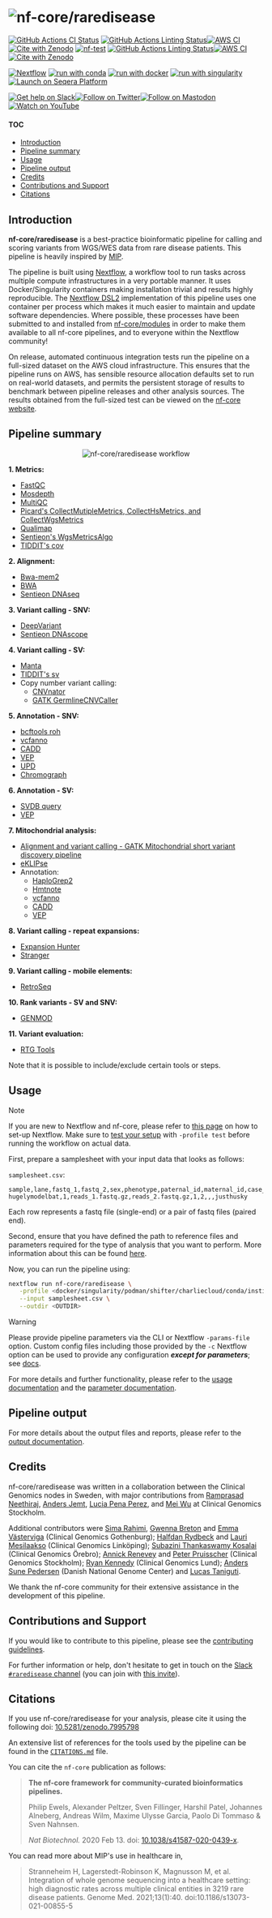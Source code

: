 <h1>
  <picture>
    <source media="(prefers-color-scheme: dark)" srcset="docs/images/nf-core-raredisease_logo_dark.png">
    <img alt="nf-core/raredisease" src="docs/images/nf-core-raredisease_logo_light.png">
  </picture>
</h1>

[![GitHub Actions CI Status](https://github.com/nf-core/raredisease/actions/workflows/ci.yml/badge.svg)](https://github.com/nf-core/raredisease/actions/workflows/ci.yml)
[![GitHub Actions Linting Status](https://github.com/nf-core/raredisease/actions/workflows/linting.yml/badge.svg)](https://github.com/nf-core/raredisease/actions/workflows/linting.yml)[![AWS CI](https://img.shields.io/badge/CI%20tests-full%20size-FF9900?labelColor=000000&logo=Amazon%20AWS)](https://nf-co.re/raredisease/results)[![Cite with Zenodo](http://img.shields.io/badge/DOI-10.5281/zenodo.XXXXXXX-1073c8?labelColor=000000)](https://doi.org/10.5281/zenodo.XXXXXXX)
[![nf-test](https://img.shields.io/badge/unit_tests-nf--test-337ab7.svg)](https://www.nf-test.com)
[![GitHub Actions Linting Status](https://github.com/nf-core/raredisease/actions/workflows/linting.yml/badge.svg)](https://github.com/nf-core/raredisease/actions/workflows/linting.yml)[![AWS CI](https://img.shields.io/badge/CI%20tests-full%20size-FF9900?labelColor=000000&logo=Amazon%20AWS)](https://nf-co.re/raredisease/results)[![Cite with Zenodo](http://img.shields.io/badge/DOI-10.5281/zenodo.XXXXXXX-1073c8?labelColor=000000)](https://doi.org/10.5281/zenodo.7995798)

[![Nextflow](https://img.shields.io/badge/nextflow%20DSL2-%E2%89%A523.04.0-23aa62.svg)](https://www.nextflow.io/)
[![run with conda](http://img.shields.io/badge/run%20with-conda-3EB049?labelColor=000000&logo=anaconda)](https://docs.conda.io/en/latest/)
[![run with docker](https://img.shields.io/badge/run%20with-docker-0db7ed?labelColor=000000&logo=docker)](https://www.docker.com/)
[![run with singularity](https://img.shields.io/badge/run%20with-singularity-1d355c.svg?labelColor=000000)](https://sylabs.io/docs/)
[![Launch on Seqera Platform](https://img.shields.io/badge/Launch%20%F0%9F%9A%80-Seqera%20Platform-%234256e7)](https://tower.nf/launch?pipeline=https://github.com/nf-core/raredisease)

[![Get help on Slack](http://img.shields.io/badge/slack-nf--core%20%23raredisease-4A154B?labelColor=000000&logo=slack)](https://nfcore.slack.com/channels/raredisease)[![Follow on Twitter](http://img.shields.io/badge/twitter-%40nf__core-1DA1F2?labelColor=000000&logo=twitter)](https://twitter.com/nf_core)[![Follow on Mastodon](https://img.shields.io/badge/mastodon-nf__core-6364ff?labelColor=FFFFFF&logo=mastodon)](https://mstdn.science/@nf_core)[![Watch on YouTube](http://img.shields.io/badge/youtube-nf--core-FF0000?labelColor=000000&logo=youtube)](https://www.youtube.com/c/nf-core)

#### TOC

- [Introduction](#introduction)
- [Pipeline summary](#pipeline-summary)
- [Usage](#usage)
- [Pipeline output](#pipeline-output)
- [Credits](#credits)
- [Contributions and Support](#contributions-and-support)
- [Citations](#citations)

## Introduction

**nf-core/raredisease** is a best-practice bioinformatic pipeline for calling and scoring variants from WGS/WES data from rare disease patients. This pipeline is heavily inspired by [MIP](https://github.com/Clinical-Genomics/MIP).

The pipeline is built using [Nextflow](https://www.nextflow.io), a workflow tool to run tasks across multiple compute infrastructures in a very portable manner. It uses Docker/Singularity containers making installation trivial and results highly reproducible. The [Nextflow DSL2](https://www.nextflow.io/docs/latest/dsl2.html) implementation of this pipeline uses one container per process which makes it much easier to maintain and update software dependencies. Where possible, these processes have been submitted to and installed from [nf-core/modules](https://github.com/nf-core/modules) in order to make them available to all nf-core pipelines, and to everyone within the Nextflow community!

On release, automated continuous integration tests run the pipeline on a full-sized dataset on the AWS cloud infrastructure. This ensures that the pipeline runs on AWS, has sensible resource allocation defaults set to run on real-world datasets, and permits the persistent storage of results to benchmark between pipeline releases and other analysis sources. The results obtained from the full-sized test can be viewed on the [nf-core website](https://nf-co.re/raredisease/results).

## Pipeline summary

<p align="center">
    <img title="nf-core/raredisease workflow" src="docs/images/raredisease_metromap_light.png">
</p>

**1. Metrics:**

- [FastQC](https://www.bioinformatics.babraham.ac.uk/projects/fastqc/)
- [Mosdepth](https://github.com/brentp/mosdepth)
- [MultiQC](http://multiqc.info/)
- [Picard's CollectMutipleMetrics, CollectHsMetrics, and CollectWgsMetrics](https://broadinstitute.github.io/picard/)
- [Qualimap](http://qualimap.conesalab.org/)
- [Sentieon's WgsMetricsAlgo](https://support.sentieon.com/manual/usages/general/)
- [TIDDIT's cov](https://github.com/J35P312/)

**2. Alignment:**

- [Bwa-mem2](https://github.com/bwa-mem2/bwa-mem2)
- [BWA](https://github.com/lh3/bwa)
- [Sentieon DNAseq](https://support.sentieon.com/manual/DNAseq_usage/dnaseq/)

**3. Variant calling - SNV:**

- [DeepVariant](https://github.com/google/deepvariant)
- [Sentieon DNAscope](https://support.sentieon.com/manual/DNAscope_usage/dnascope/)

**4. Variant calling - SV:**

- [Manta](https://github.com/Illumina/manta)
- [TIDDIT's sv](https://github.com/SciLifeLab/TIDDIT)
- Copy number variant calling:
  - [CNVnator](https://github.com/abyzovlab/CNVnator)
  - [GATK GermlineCNVCaller](https://github.com/broadinstitute/gatk)

**5. Annotation - SNV:**

- [bcftools roh](https://samtools.github.io/bcftools/bcftools.html#roh)
- [vcfanno](https://github.com/brentp/vcfanno)
- [CADD](https://cadd.gs.washington.edu/)
- [VEP](https://www.ensembl.org/info/docs/tools/vep/index.html)
- [UPD](https://github.com/bjhall/upd)
- [Chromograph](https://github.com/Clinical-Genomics/chromograph)

**6. Annotation - SV:**

- [SVDB query](https://github.com/J35P312/SVDB#Query)
- [VEP](https://www.ensembl.org/info/docs/tools/vep/index.html)

**7. Mitochondrial analysis:**

- [Alignment and variant calling - GATK Mitochondrial short variant discovery pipeline ](https://gatk.broadinstitute.org/hc/en-us/articles/4403870837275-Mitochondrial-short-variant-discovery-SNVs-Indels-)
- [eKLIPse](https://github.com/dooguypapua/eKLIPse/tree/master)
- Annotation:
  - [HaploGrep2](https://github.com/seppinho/haplogrep-cmd)
  - [Hmtnote](https://github.com/robertopreste/HmtNote)
  - [vcfanno](https://github.com/brentp/vcfanno)
  - [CADD](https://cadd.gs.washington.edu/)
  - [VEP](https://www.ensembl.org/info/docs/tools/vep/index.html)

**8. Variant calling - repeat expansions:**

- [Expansion Hunter](https://github.com/Illumina/ExpansionHunter)
- [Stranger](https://github.com/Clinical-Genomics/stranger)

**9. Variant calling - mobile elements:**

- [RetroSeq](https://github.com/tk2/RetroSeq)

**10. Rank variants - SV and SNV:**

- [GENMOD](https://github.com/Clinical-Genomics/genmod)

**11. Variant evaluation:**

- [RTG Tools](https://github.com/RealTimeGenomics/rtg-tools)

Note that it is possible to include/exclude certain tools or steps.

## Usage

> [!NOTE]
> If you are new to Nextflow and nf-core, please refer to [this page](https://nf-co.re/docs/usage/installation) on how to set-up Nextflow. Make sure to [test your setup](https://nf-co.re/docs/usage/introduction#how-to-run-a-pipeline) with `-profile test` before running the workflow on actual data.

First, prepare a samplesheet with your input data that looks as follows:

`samplesheet.csv`:

```csv
sample,lane,fastq_1,fastq_2,sex,phenotype,paternal_id,maternal_id,case_id
hugelymodelbat,1,reads_1.fastq.gz,reads_2.fastq.gz,1,2,,,justhusky
```

Each row represents a fastq file (single-end) or a pair of fastq files (paired end).

Second, ensure that you have defined the path to reference files and parameters required for the type of analysis that you want to perform. More information about this can be found [here](https://github.com/nf-core/raredisease/blob/dev/docs/usage.md).

Now, you can run the pipeline using:

```bash
nextflow run nf-core/raredisease \
   -profile <docker/singularity/podman/shifter/charliecloud/conda/institute> \
   --input samplesheet.csv \
   --outdir <OUTDIR>
```

> [!WARNING]
> Please provide pipeline parameters via the CLI or Nextflow `-params-file` option. Custom config files including those provided by the `-c` Nextflow option can be used to provide any configuration _**except for parameters**_;
> see [docs](https://nf-co.re/usage/configuration#custom-configuration-files).

For more details and further functionality, please refer to the [usage documentation](https://nf-co.re/raredisease/usage) and the [parameter documentation](https://nf-co.re/raredisease/parameters).

## Pipeline output

For more details about the output files and reports, please refer to the
[output documentation](https://nf-co.re/raredisease/output).

## Credits

nf-core/raredisease was written in a collaboration between the Clinical Genomics nodes in Sweden, with major contributions from [Ramprasad Neethiraj](https://github.com/ramprasadn), [Anders Jemt](https://github.com/jemten), [Lucia Pena Perez](https://github.com/Lucpen), and [Mei Wu](https://github.com/projectoriented) at Clinical Genomics Stockholm.

Additional contributors were [Sima Rahimi](https://github.com/sima-r), [Gwenna Breton](https://github.com/Gwennid) and [Emma Västerviga](https://github.com/EmmaCAndersson) (Clinical Genomics Gothenburg); [Halfdan Rydbeck](https://github.com/hrydbeck) and [Lauri Mesilaakso](https://github.com/ljmesi) (Clinical Genomics Linköping); [Subazini Thankaswamy Kosalai](https://github.com/sysbiocoder) (Clinical Genomics Örebro); [Annick Renevey](https://github.com/rannick) and [Peter Pruisscher](https://github.com/peterpru) (Clinical Genomics Stockholm); [Ryan Kennedy](https://github.com/ryanjameskennedy) (Clinical Genomics Lund); [Anders Sune Pedersen](https://github.com/asp8200) (Danish National Genome Center) and [Lucas Taniguti](https://github.com/lmtani).

We thank the nf-core community for their extensive assistance in the development of this pipeline.

## Contributions and Support

If you would like to contribute to this pipeline, please see the [contributing guidelines](.github/CONTRIBUTING.md).

For further information or help, don't hesitate to get in touch on the [Slack `#raredisease` channel](https://nfcore.slack.com/channels/raredisease) (you can join with [this invite](https://nf-co.re/join/slack)).

## Citations

If you use nf-core/raredisease for your analysis, please cite it using the following doi: [10.5281/zenodo.7995798](https://doi.org/10.5281/zenodo.7995798)

An extensive list of references for the tools used by the pipeline can be found in the [`CITATIONS.md`](CITATIONS.md) file.

You can cite the `nf-core` publication as follows:

> **The nf-core framework for community-curated bioinformatics pipelines.**
>
> Philip Ewels, Alexander Peltzer, Sven Fillinger, Harshil Patel, Johannes Alneberg, Andreas Wilm, Maxime Ulysse Garcia, Paolo Di Tommaso & Sven Nahnsen.
>
> _Nat Biotechnol._ 2020 Feb 13. doi: [10.1038/s41587-020-0439-x](https://dx.doi.org/10.1038/s41587-020-0439-x).

You can read more about MIP's use in healthcare in,

> Stranneheim H, Lagerstedt-Robinson K, Magnusson M, et al. Integration of whole genome sequencing into a healthcare setting: high diagnostic rates across multiple clinical entities in 3219 rare disease patients. Genome Med. 2021;13(1):40. doi:10.1186/s13073-021-00855-5

